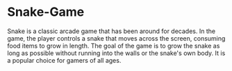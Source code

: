 # Snake-Game
Snake is a classic arcade game that has been around for decades. In the game, the player controls a snake that moves across the screen, consuming food items to grow in length. The goal of the game is to grow the snake as long as possible without running into the walls or the snake's own body. It is a popular choice for gamers of all ages.
